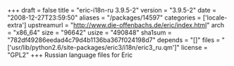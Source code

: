 +++
draft = false
title = "eric-i18n-ru 3.9.5-2"
version = "3.9.5-2"
date = "2008-12-27T23:59:50"
aliases = "/packages/14597"
categories = ['locale-extra']
upstreamurl = "http://www.die-offenbachs.de/eric/index.html"
arch = "x86_64"
size = "96642"
usize = "490848"
sha1sum = "782df49286eedad4c79d4b1136ba367f024198d7"
depends = "[]"
files = "['usr/lib/python2.6/site-packages/eric3/i18n/eric3_ru.qm']"
license = "GPL2"
+++
Russian language files for Eric